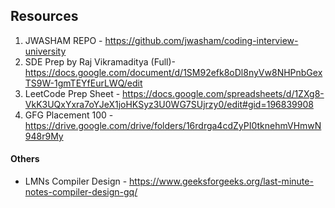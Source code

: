 ## Resources

1. JWASHAM REPO - https://github.com/jwasham/coding-interview-university
2. SDE Prep by Raj Vikramaditya (Full)- https://docs.google.com/document/d/1SM92efk8oDl8nyVw8NHPnbGexTS9W-1gmTEYfEurLWQ/edit
3. LeetCode Prep Sheet - https://docs.google.com/spreadsheets/d/1ZXg8-VkK3UQxYxra7oYJeX1joHKSyz3U0WG7SUjrzy0/edit#gid=196839908
4. GFG Placement 100 - https://drive.google.com/drive/folders/16rdrga4cdZyPI0tknehmVHmwN948r9My

#### Others

- LMNs Compiler Design - https://www.geeksforgeeks.org/last-minute-notes-compiler-design-gq/
